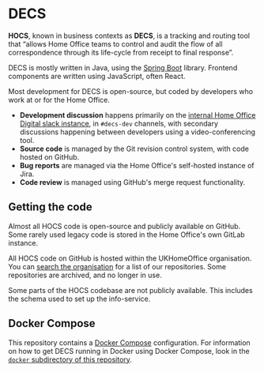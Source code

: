 # DECS

**HOCS**, known in business contexts as **DECS**,
is a tracking and routing tool that &ldquo;allows Home Office teams to
control and audit the flow of all correspondence through its
life-cycle from receipt to final response&rdquo;.

DECS is mostly written in Java, using the [Spring Boot](https://spring.io/projects/spring-boot)
library. Frontend components are written using JavaScript, often React.

Most development for DECS is open-source, but coded by developers who work at
or for the Home Office.

* **Development discussion** happens primarily on the [internal Home Office Digital slack
  instance](https://homeofficedigital.slack.com), in `#decs-dev`
  channels, with secondary discussions happening between developers using a
  video-conferencing tool.
* **Source code** is managed by the Git revision control system, with code
  hosted on GitHub.
* **Bug reports** are managed via the Home Office's self-hosted instance of Jira.
* **Code review** is managed using GitHub's merge request functionality.

## Getting the code

Almost all HOCS code is open-source and publicly available on GitHub.
Some rarely used legacy code is stored in the Home Office's own GitLab instance.

All HOCS code on GitHub is hosted within the UKHomeOffice organisation.
You can [search the organisation](https://github.com/UKHomeOffice/?q=hocs) for
a list of our repositories. Some repositories are archived, and no longer in use.

Some parts of the HOCS codebase are not publicly available.
This includes the schema used to set up the info-service.

## Docker Compose

This repository contains a [Docker Compose](https://docs.docker.com/compose/)
configuration. For information on how to get DECS running in Docker using
Docker Compose, look in the [`docker` subdirectory of this repository](docker).
